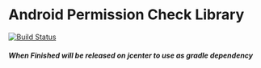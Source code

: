 # Android Permission Check Library

[![Build Status](https://travis-ci.org/drilonreqica/Android-Permission-Check-Library.svg?branch=develop)](https://travis-ci.org/drilonreqica/Android-Permission-Check-Library)

##### When Finished will be released on jcenter to use as gradle dependency